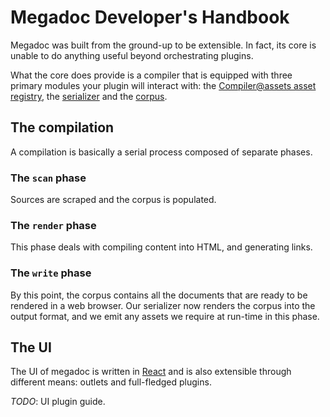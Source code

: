 # Megadoc Developer's Handbook

Megadoc was built from the ground-up to be extensible. In fact, its core is
unable to do anything useful beyond orchestrating plugins.

What the core does provide is a compiler that is equipped with three primary
modules your plugin will interact with: the [Compiler@assets asset registry](),
the [serializer](Compiler@serializer) and the [corpus](Compiler@corpus).

## The compilation

A compilation is basically a serial process composed of separate phases.

### The `scan` phase

Sources are scraped and the corpus is populated.

### The `render` phase

This phase deals with compiling content into HTML, and generating links.

### The `write` phase

By this point, the corpus contains all the documents that are ready to be
rendered in a web browser. Our serializer now renders the corpus into the
output format, and we emit any assets we require at run-time in this phase.

## The UI

The UI of megadoc is written in [React](https://facebook.github.io/react/) and is also extensible through different means: outlets and full-fledged plugins.

_TODO_: UI plugin guide.
